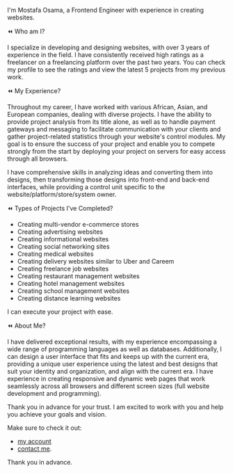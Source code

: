 I'm Mostafa Osama, a Frontend Engineer with experience in creating websites.

⏪ Who am I?

I specialize in developing and designing websites, with over 3 years of experience in the field. I have consistently received high ratings as a freelancer on a freelancing platform over the past two years. You can check my profile to see the ratings and view the latest 5 projects from my previous work.

⏪ My Experience?

Throughout my career, I have worked with various African, Asian, and European companies, dealing with diverse projects. I have the ability to provide project analysis from its title alone, as well as to handle payment gateways and messaging to facilitate communication with your clients and gather project-related statistics through your website's control modules. My goal is to ensure the success of your project and enable you to compete strongly from the start by deploying your project on servers for easy access through all browsers.

I have comprehensive skills in analyzing ideas and converting them into designs, then transforming those designs into front-end and back-end interfaces, while providing a control unit specific to the website/platform/store/system owner.

⏪ Types of Projects I've Completed?

- Creating multi-vendor e-commerce stores
- Creating advertising websites
- Creating informational websites
- Creating social networking sites
- Creating medical websites
- Creating delivery websites similar to Uber and Careem
- Creating freelance job websites
- Creating restaurant management websites
- Creating hotel management websites
- Creating school management websites
- Creating distance learning websites

I can execute your project with ease.

⏪ About Me?

I have delivered exceptional results, with my experience encompassing a wide range of programming languages as well as databases. Additionally, I can design a user interface that fits and keeps up with the current era, providing a unique user experience using the latest and best designs that suit your identity and organization, and align with the current era. I have experience in creating responsive and dynamic web pages that work seamlessly across all browsers and different screen sizes (full website development and programming).

Thank you in advance for your trust. I am excited to work with you and help you achieve your goals and vision.

Make sure to check it out:
- [my account](https://mostaql.com/u/mostafaosama66)
- [contact me](https://discovermee.netlify.app/).

Thank you in advance.
